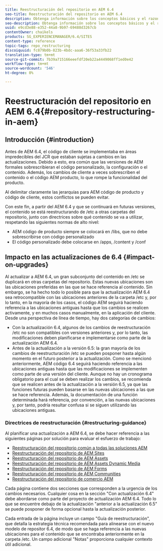 ```yaml
---
title: Reestructuración del repositorio en AEM 6.4
seo-title: Reestructuración del repositorio en AEM 6.4
description: Obtenga información sobre los conceptos básicos y el razonamiento de la reestructuración del repositorio en AEM 6.4
seo-description: Obtenga información sobre los conceptos básicos y el razonamiento de la reestructuración del repositorio en AEM 6.4
uuid: e9cd3e88-e352-44a8-9b97-69488d3267cb
contentOwner: chaikels
products: SG_EXPERIENCEMANAGER/6.4/SITES
content-type: reference
topic-tags: repo_restructuring
discoiquuid: fc879b0b-823b-4bdc-aaa6-36f53a33fb22
translation-type: tm+mt
source-git-commit: 7b39a715166eeefdf20eb22a4449068ff1ed0e42
workflow-type: tm+mt
source-wordcount: '546'
ht-degree: 0%

---
```



# Reestructuración del repositorio en AEM 6.4{#repository-restructuring-in-aem}

## Introducción {#introduction}

Antes de AEM 6.4, el código de cliente se implementaba en áreas impredecibles del JCR que estaban sujetas a cambios en las actualizaciones. Debido a esto, era común que las versiones de AEM formales sobrescribieran el código personalizado, la configuración o el contenido. Además, los cambios de cliente a veces sobrescriben el contenido o el código AEM producto, lo que rompe la funcionalidad del producto.

Al delimitar claramente las jerarquías para AEM código de producto y código de cliente, estos conflictos se pueden evitar.

Con este fin, a partir del AEM 6.4 y que se continuará en futuras versiones, el contenido se está reestructurando de /etc a otras carpetas del repositorio, junto con directrices sobre qué contenido se va a utilizar, respetando las siguientes normas de alto nivel:

* AEM código de producto siempre se colocará en /libs, que no debe sobrescribirse con código personalizado
* El código personalizado debe colocarse en /apps, /content y /conf

## Impacto en las actualizaciones de 6.4 {#impact-on-upgrades}

Al actualizar a AEM 6.4, un gran subconjunto del contenido en /etc se duplicará en otras carpetas del repositorio. Estas nuevas ubicaciones son las ubicaciones preferidas en las que se hace referencia al contenido. Sin embargo, se ha hecho todo lo posible para que la actualización AEM 6.4 sea retrocompatible con las ubicaciones anteriores de la carpeta /etc y, por lo tanto, en la mayoría de los casos, el código AEM seguirá haciendo referencia a las ubicaciones antiguas hasta que los cambios se realicen activamente, y en muchos casos manualmente, en la aplicación del cliente. Desde una perspectiva de línea de tiempo, hay dos categorías de cambios:

* Con la actualización 6.4, algunos de los cambios de reestructuración /etc no son compatibles con versiones anteriores y, por lo tanto, las modificaciones deben planificarse e implementarse como parte de la actualización AEM 6.4.
* Antes de la actualización a la versión 6.5: la gran mayoría de los cambios de reestructuración /etc se pueden posponer hasta algún momento en el futuro posterior a la actualización. Como se mencionó anteriormente, AEM código 6.4 seguirá haciendo referencia a las ubicaciones antiguas hasta que las modificaciones se implementen como parte de una versión del cliente. Aunque no hay un cronograma obligatorio para el cual se deben realizar los cambios, se recomienda que se realicen antes de la actualización a la versión 6.5, ya que las funciones futuras pueden basarse en las nuevas ubicaciones a las que se hace referencia. Además, la documentación de una función determinada hará referencia, por convención, a las nuevas ubicaciones y, por tanto, podría resultar confusa si se siguen utilizando las ubicaciones antiguas.

### Directrices de reestructuración {#restructuring-guidance}

Al planificar una actualización a AEM 6.4, se debe hacer referencia a las siguientes páginas por solución para evaluar el esfuerzo de trabajo:

* [Reestructuración del repositorio común a todas las soluciones AEM](/help/sites-deploying/all-repository-restructuring-in-aem-6-4.md)
* [Reestructuración del repositorio de AEM Sites](/help/sites-deploying/sites-repository-restructuring-in-aem-6-4.md)
* [Reestructuración del repositorio de AEM Assets](/help/sites-deploying/assets-repository-restructuring-in-aem-6-4.md)
* [Reestructuración del repositorio de AEM Assets Dynamic Media](/help/sites-deploying/dynamicmedia-repository-restructuring-in-aem-6-4.md)
* [Reestructuración del repositorio de AEM Forms](/help/sites-deploying/forms-repository-restructuring-in-aem-6-4.md)
* [Reestructuración del repositorio de AEM Communities](/help/sites-deploying/communities-repository-restructuring-in-aem-6-4.md)
* [Reestructuración del repositorio de comercio AEM](/help/sites-deploying/ecommerce-repository-restructuring-in-aem-6-4.md)

Cada página contiene dos secciones que corresponden a la urgencia de los cambios necesarios. Cualquier cosa en la sección &quot;Con actualización 6.4&quot; debe abordarse como parte del proyecto de actualización AEM 6.4. Todo lo que se encuentre debajo de la actualización &quot;anterior a la actualización 6.5&quot; se puede posponer de forma opcional hasta la actualización posterior.

Cada entrada de la página incluye un campo &quot;Guía de reestructuración&quot;, que detalla la estrategia técnica recomendada para alinearse con el nuevo modelo de repositor 6.4, de modo que se haga referencia a las nuevas ubicaciones para el contenido que se encontraba anteriormente en la carpeta /etc. Un campo adicional &quot;Notas&quot; proporciona cualquier contexto útil adicional.

